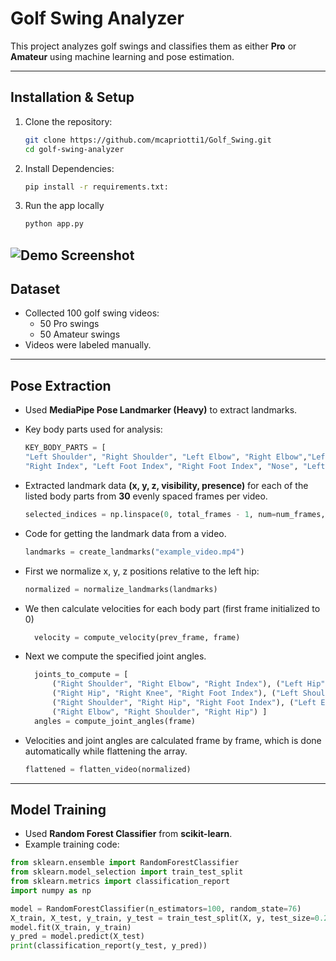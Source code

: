 # Golf Swing Analyzer

This project analyzes golf swings and classifies them as either **Pro** or **Amateur** using machine learning and pose estimation.

---

## Installation & Setup

1. Clone the repository:  
   ```bash
   git clone https://github.com/mcapriotti1/Golf_Swing.git
   cd golf-swing-analyzer
2. Install Dependencies:
   ```bash
   pip install -r requirements.txt:
3. Run the app locally
   ```bash
   python app.py

![Demo Screenshot](static/images/golf_demo.gif)
--

## Dataset

- Collected 100 golf swing videos:
  - 50 Pro swings
  - 50 Amateur swings
- Videos were labeled manually.

---

## Pose Extraction

- Used **MediaPipe Pose Landmarker (Heavy)** to extract landmarks.
- Key body parts used for analysis:
  ```python
  KEY_BODY_PARTS = [
  "Left Shoulder", "Right Shoulder", "Left Elbow", "Right Elbow","Left Hip", "Right Hip", "Left Index", 
  "Right Index", "Left Foot Index", "Right Foot Index", "Nose", "Left Knee", "Right Knee" ]
- Extracted landmark data **(x, y, z, visibility, presence)** for each of the listed body parts from **30** evenly spaced frames per video.

  ```python
  selected_indices = np.linspace(0, total_frames - 1, num=num_frames, dtype=int)

- Code for getting the landmark data from a video.

  ```python
  landmarks = create_landmarks("example_video.mp4")

- First we normalize x, y, z positions relative to the left hip:

  ```python
  normalized = normalize_landmarks(landmarks)

- We then calculate velocities for each body part (first frame initialized to 0)

  ```python
    velocity = compute_velocity(prev_frame, frame)

- Next we compute the specified joint angles.

  ```python
    joints_to_compute = [
        ("Right Shoulder", "Right Elbow", "Right Index"), ("Left Hip", "Left Knee", "Left Foot Index"),
        ("Right Hip", "Right Knee", "Right Foot Index"), ("Left Shoulder", "Left Hip", "Left Foot Index"),
        ("Right Shoulder", "Right Hip", "Right Foot Index"), ("Left Elbow", "Left Shoulder", "Left Hip"),
        ("Right Elbow", "Right Shoulder", "Right Hip") ]
    angles = compute_joint_angles(frame)

- Velocities and joint angles are calculated frame by frame, which is done automatically while flattening the array.

  ```python
  flattened = flatten_video(normalized)

---

## Model Training

- Used **Random Forest Classifier** from **scikit-learn**.
- Example training code:

```python
from sklearn.ensemble import RandomForestClassifier
from sklearn.model_selection import train_test_split
from sklearn.metrics import classification_report
import numpy as np

model = RandomForestClassifier(n_estimators=100, random_state=76)
X_train, X_test, y_train, y_test = train_test_split(X, y, test_size=0.2, stratify=y, random_state=42)
model.fit(X_train, y_train)
y_pred = model.predict(X_test)
print(classification_report(y_test, y_pred))
```
